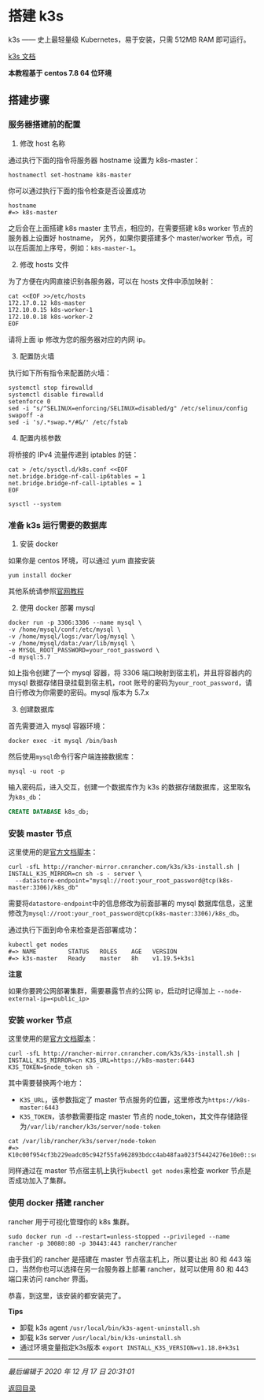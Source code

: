 # 搭建 k3s

k3s —— 史上最轻量级 Kubernetes，易于安装，只需 512MB RAM 即可运行。

[k3s 文档](https://docs.rancher.cn/k3s/)

**本教程基于 centos 7.8 64 位环境**

## 搭建步骤

### 服务器搭建前的配置

1. 修改 host 名称

通过执行下面的指令将服务器 hostname 设置为 k8s-master：

```shell
hostnamectl set-hostname k8s-master
```

你可以通过执行下面的指令检查是否设置成功

```shell
hostname
#=> k8s-master
```

之后会在上面搭建 k8s master 主节点，相应的，在需要搭建 k8s worker 节点的服务器上设置好 hostname，
另外，如果你要搭建多个 master/worker 节点，可以在后面加上序号，例如：`k8s-master-1`。

2. 修改 hosts 文件

为了方便在内网直接识别各服务器，可以在 hosts 文件中添加映射：

```shell
cat <<EOF >>/etc/hosts
172.17.0.12 k8s-master
172.10.0.15 k8s-worker-1
172.10.0.18 k8s-worker-2
EOF
```

请将上面 ip 修改为您的服务器对应的内网 ip。

3. 配置防火墙

执行如下所有指令来配置防火墙：

```shell
systemctl stop firewalld
systemctl disable firewalld
setenforce 0
sed -i "s/^SELINUX=enforcing/SELINUX=disabled/g" /etc/selinux/config
swapoff -a
sed -i 's/.*swap.*/#&/' /etc/fstab
```

4. 配置内核参数

将桥接的 IPv4 流量传递到 iptables 的链：

```shell
cat > /etc/sysctl.d/k8s.conf <<EOF
net.bridge.bridge-nf-call-ip6tables = 1
net.bridge.bridge-nf-call-iptables = 1
EOF

sysctl --system
```

### 准备 k3s 运行需要的数据库

1. 安装 docker

如果你是 centos 环境，可以通过 yum 直接安装

```shell
yum install docker
```

其他系统请参照[官网教程](https://docs.docker.com/engine/install/)

2. 使用 docker 部署 mysql

```shell
docker run -p 3306:3306 --name mysql \
-v /home/mysql/conf:/etc/mysql \
-v /home/mysql/logs:/var/log/mysql \
-v /home/mysql/data:/var/lib/mysql \
-e MYSQL_ROOT_PASSWORD=your_root_password \
-d mysql:5.7
```

如上指令创建了一个 mysql 容器，将 3306 端口映射到宿主机，并且将容器内的 mysql 数据存储目录挂载到宿主机，root 账号的密码为`your_root_password`，请自行修改为你需要的密码。mysql 版本为 5.7.x

3. 创建数据库

首先需要进入 mysql 容器环境：

```shell
docker exec -it mysql /bin/bash
```

然后使用`mysql`命令行客户端连接数据库：

```shell
mysql -u root -p
```

输入密码后，进入交互，创建一个数据库作为 k3s 的数据存储数据库，这里取名为`k8s_db`：

```sql
CREATE DATABASE k8s_db;
```

### 安装 master 节点

这里使用的是[官方文档脚本](https://docs.rancher.cn/docs/k3s/quick-start/_index)：

```shell
curl -sfL http://rancher-mirror.cnrancher.com/k3s/k3s-install.sh | INSTALL_K3S_MIRROR=cn sh -s - server \
  --datastore-endpoint="mysql://root:your_root_password@tcp(k8s-master:3306)/k8s_db"
```

需要将`datastore-endpoint`中的信息修改为前面部署的 mysql 数据库信息，这里修改为`mysql://root:your_root_password@tcp(k8s-master:3306)/k8s_db`。

通过执行下面到命令来检查是否部署成功：

```shell
kubectl get nodes
#=> NAME         STATUS   ROLES    AGE   VERSION
#=> k3s-master   Ready    master   8h    v1.19.5+k3s1
```

**注意**

如果你要跨公网部署集群，需要暴露节点的公网 ip，启动时记得加上 `--node-external-ip=<public_ip>`

### 安装 worker 节点

这里使用的是[官方文档脚本](https://docs.rancher.cn/docs/k3s/quick-start/_index)：

```shell
curl -sfL http://rancher-mirror.cnrancher.com/k3s/k3s-install.sh | INSTALL_K3S_MIRROR=cn K3S_URL=https://k8s-master:6443 K3S_TOKEN=$node_token sh -
```

其中需要替换两个地方：

- `K3S_URL`，该参数指定了 master 节点服务的位置，这里修改为`https://k8s-master:6443`
- `K3S_TOKEN`，该参数需要指定 master 节点的 node_token，其文件存储路径为`/var/lib/rancher/k3s/server/node-token`

```shell
cat /var/lib/rancher/k3s/server/node-token
#=> K10c00f954cf3b229eadc05c942f55fa962893bdcc4ab48faa023f54424276e10e0::server:91d449553527b80bde9e5b9deb187db4
```

同样通过在 master 节点宿主机上执行`kubectl get nodes`来检查 worker 节点是否成功加入了集群。

### 使用 docker 搭建 rancher

rancher 用于可视化管理你的 k8s 集群。

```shell
sudo docker run -d --restart=unless-stopped --privileged --name rancher -p 30080:80 -p 30443:443 rancher/rancher
```

由于我们的 rancher 是搭建在 master 节点宿主机上，所以要让出 80 和 443 端口，当然你也可以选择在另一台服务器上部署 rancher，就可以使用 80 和 443 端口来访问 rancher 界面。

恭喜，到这里，该安装的都安装完了。

**Tips**

- 卸载 k3s agent `/usr/local/bin/k3s-agent-uninstall.sh`
- 卸载 k3s server `/usr/local/bin/k3s-uninstall.sh`
- 通过环境变量指定k3s版本 `export INSTALL_K3S_VERSION=v1.18.8+k3s1`

---

_最后编辑于 2020 年 12 月 17 日 20:31:01_

[返回目录](./menu.md)
